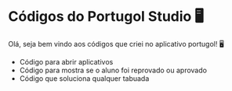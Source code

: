 # Códigos do Portugol Studio :desktop_computer:

Olá, seja bem vindo aos códigos que criei no aplicativo portugol! :desktop_computer:



- Código para abrir aplicativos
- Código para mostra se o aluno foi reprovado ou aprovado
- Código que soluciona qualquer tabuada 
